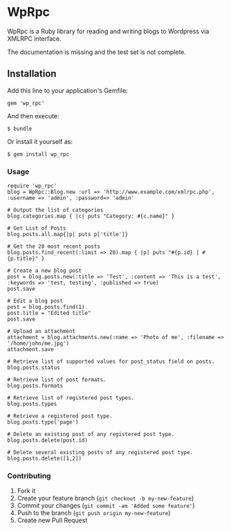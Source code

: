 # WpRpc

WpRpc is a Ruby library for reading and writing blogs to Wordpress via XMLRPC interface.

The documentation is missing and the test set is not complete.

## Installation

Add this line to your application's Gemfile:

    gem 'wp_rpc'

And then execute:

    $ bundle

Or install it yourself as:

    $ gem install wp_rpc

### Usage

	require 'wp_rpc'
	blog = WpRpc::Blog.new :url => 'http://www.example.com/xmlrpc.php', :username => 'admin', :password=> 'admin'

	# Output the list of categories
	blog.categories.map { |c| puts "Category: #{c.name}" }
	
	# Get List of Posts
	blog.posts.all.map{|p| puts p['title']}

	# Get the 20 most recent posts
	blog.posts.find_recent(:limit => 20).map { |p| puts "#{p.id} | #{p.title}" }

	# Create a new blog post
	post = blog.posts.new(:title => 'Test', :content => 'This is a test', :keywords => 'test, testing', :published => true)
	post.save

	# Edit a blog post
	post = blog.posts.find(1)
	post.title = "Edited title"
	post.save

	# Upload an attachment
	attachment = blog.attachments.new(:name => 'Photo of me', :filename => '/home/john/me.jpg')
	attachment.save
	
	# Retrieve list of supported values for post_status field on posts.
	blog.posts.status
	
	# Retrieve list of post formats.
	blog.posts.formats
	
	# Retrieve list of registered post types.
	blog.posts.types
	
	# Retrieve a registered post type.
	blog.posts.type('page')
	
	# Delete an existing post of any registered post type.
	blog.posts.delete(post.id)
	
	# Delete several existing posts of any registered post type.
	blog.posts.delete([1,2])

### Contributing

1. Fork it
2. Create your feature branch (`git checkout -b my-new-feature`)
3. Commit your changes (`git commit -am 'Added some feature'`)
4. Push to the branch (`git push origin my-new-feature`)
5. Create new Pull Request
